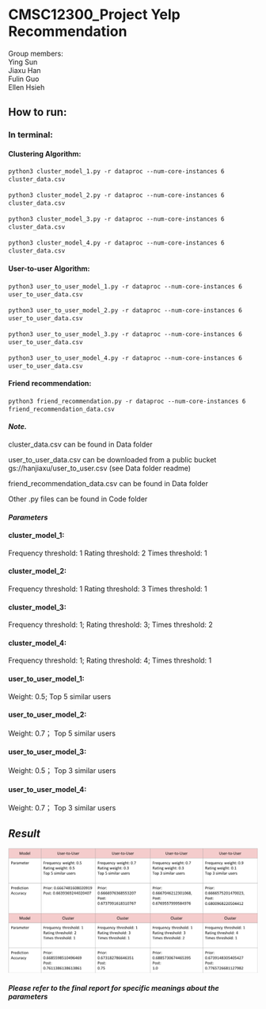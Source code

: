 # CMSC12300_Project Yelp Recommendation

Group members:  
Ying Sun  
Jiaxu Han  
Fulin Guo  
Ellen Hsieh

## How to run:

### In terminal:

#### Clustering Algorithm:
```
python3 cluster_model_1.py -r dataproc --num-core-instances 6 cluster_data.csv

python3 cluster_model_2.py -r dataproc --num-core-instances 6 cluster_data.csv

python3 cluster_model_3.py -r dataproc --num-core-instances 6 cluster_data.csv

python3 cluster_model_4.py -r dataproc --num-core-instances 6 cluster_data.csv
```
#### User-to-user Algorithm:
```
python3 user_to_user_model_1.py -r dataproc --num-core-instances 6 user_to_user_data.csv

python3 user_to_user_model_2.py -r dataproc --num-core-instances 6 user_to_user_data.csv

python3 user_to_user_model_3.py -r dataproc --num-core-instances 6 user_to_user_data.csv

python3 user_to_user_model_4.py -r dataproc --num-core-instances 6 user_to_user_data.csv
```
#### Friend recommendation:
```
python3 friend_recommendation.py -r dataproc --num-core-instances 6 friend_recommendation_data.csv
```
#### *Note.*

cluster_data.csv can be found in Data folder

user_to_user_data.csv can be downloaded from a public bucket gs://hanjiaxu/user_to_user.csv (see Data folder readme)

friend_recommendation_data.csv can be found in Data folder

Other .py files can be found in Code folder


#### *Parameters*

#### cluster_model_1: 

Frequency threshold: 1
Rating threshold: 2
Times threshold: 1

#### cluster_model_2:

Frequency threshold: 1
Rating threshold: 3
Times threshold: 1

#### cluster_model_3:

Frequency threshold: 1;
Rating threshold: 3; 
Times threshold: 2

#### cluster_model_4:

Frequency threshold: 1;
Rating threshold: 4;
Times threshold: 1

#### user_to_user_model_1:

Weight: 0.5;
Top 5 similar users

#### user_to_user_model_2:

Weight: 0.7；
Top 5 similar users

#### user_to_user_model_3:

Weight: 0.5；
Top 3 similar users

#### user_to_user_model_4:

Weight: 0.7；
Top 3 similar users

## *Result*
![Image](imagine/result.png)

##### Please refer to the final report for specific meanings about the parameters


